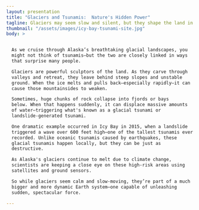 ```yaml
---
layout: presentation
title: "Glaciers and Tsunamis:  Nature's Hidden Power"
tagline: Glaciers may seem slow and silent, but they shape the land in ways that can trigger sudden, towering tsunamis. In Alaska’s rugged fjords, ice, rock, and gravity collide in one of nature’s most powerful—and least expected—forces.
thumbnail: "/assets/images/icy-bay-tsunami-site.jpg"
body: >


  As we cruise through Alaska’s breathtaking glacial landscapes, you
  might not think of tsunamis—but the two are closely linked in ways
  that surprise many people.

  Glaciers are powerful sculptors of the land. As they carve through
  valleys and retreat, they leave behind steep slopes and unstable
  ground. When the ice melts and pulls back—especially rapidly—it can
  cause those mountainsides to weaken.

  Sometimes, huge chunks of rock collapse into fjords or bays
  below. When that happens suddenly, it can displace massive amounts
  of water—triggering what's known as a glacial tsunami or
  landslide-generated tsunami.

  One dramatic example occurred in Icy Bay in 2015, when a landslide
  triggered a wave over 600 feet high—one of the tallest tsunamis ever
  recorded. Unlike oceanic tsunamis caused by earthquakes, these
  glacial tsunamis happen locally, but they can be just as
  destructive.

  As Alaska's glaciers continue to melt due to climate change,
  scientists are keeping a close eye on these high-risk areas using
  satellites and ground sensors.

  So while glaciers seem calm and slow-moving, they’re part of a much
  bigger and more dynamic Earth system—one capable of unleashing
  sudden, spectacular force.

---
```


